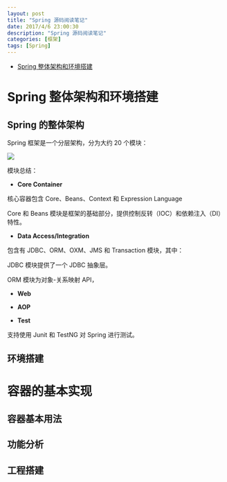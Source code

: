 ```yaml
---
layout: post
title: "Spring 源码阅读笔记"
date: 2017/4/6 23:00:30  
description: "Spring 源码阅读笔记"
categories: [框架]
tags: [Spring]
---
```


* [Spring 整体架构和环境搭建](#1)

# <span id="1">Spring 整体架构和环境搭建</span>

## Spring 的整体架构

Spring 框架是一个分层架构，分为大约 20 个模块：

![](http://i.imgur.com/f63JVji.png)


模块总结：

* **Core Container**

核心容器包含 Core、Beans、Context 和 Expression Language

Core 和 Beans 模块是框架的基础部分，提供控制反转（IOC）和依赖注入（DI）特性。

* **Data Access/Integration**

包含有 JDBC、ORM、OXM、JMS 和 Transaction 模块，其中：

JDBC 模块提供了一个 JDBC 抽象层。

ORM 模块为对象-关系映射 API，

* **Web**



* **AOP**


* **Test**

支持使用 Junit 和 TestNG 对 Spring 进行测试。

 
## 环境搭建





# 容器的基本实现


## 容器基本用法


## 功能分析


## 工程搭建



